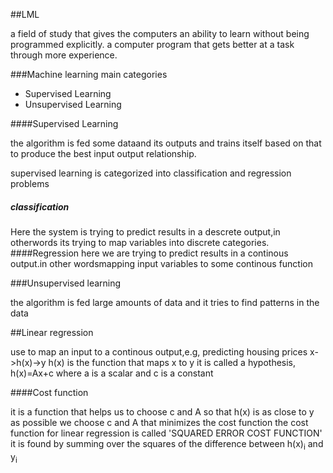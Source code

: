 ##LML 

a field of study that gives the computers an ability to learn without being programmed explicitly.
a computer program that gets better at a task through more experience.

###Machine learning main categories

- Supervised Learning
- Unsupervised Learning

####Supervised Learning

the algorithm is fed some dataand its outputs and trains itself based on that to produce the best input output relationship.

supervised learning is categorized into classification and regression problems
##### classification
Here the system is trying to predict results in a descrete output,in otherwords its trying to map variables into discrete categories.
####Regression
here we are trying to predict results in a continous output.in other wordsmapping input variables to some continous function

###Unsupervised learning

the algorithm is fed large amounts of data and it tries to find patterns in the data


##Linear regression

use to map an input to a continous output,e.g, predicting housing prices
x->h(x)->y
h(x) is the function that maps x to y it is called a hypothesis,
h(x)=Ax+c
where a is a scalar and c is a constant

####Cost function

it is a function that helps us to choose c and A so that h(x) is as close to y as possible
we choose c and A that minimizes the cost function
the cost function for linear regression is called 'SQUARED ERROR COST FUNCTION'
it is found by summing over the squares of the difference between h(x)<sub>i</sub> and y<sub>i</sub>

